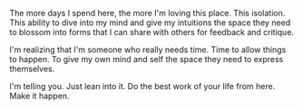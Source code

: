 The more days I spend here, the more I'm loving this place. This isolation. This ability to dive into my mind and give my intuitions the space they need to blossom into forms that I can share with others for feedback and critique.

I'm realizing that I'm someone who really needs time. Time to allow things to happen. To give my own mind and self the space they need to express themselves.

I'm telling you. Just lean into it. Do the best work of your life from here. Make it happen.